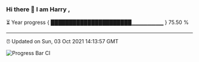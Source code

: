 ### Hi there 👋 I am Harry , 

⏳ Year progress { ██████████████████████▁▁▁▁▁▁▁▁ } 75.50 %

---

⏰ Updated on Sun, 03 Oct 2021 14:13:57 GMT

![Progress Bar CI](https://github.com/duykhang68/duykhang68/workflows/Progress%20Bar%20CI/badge.svg)

